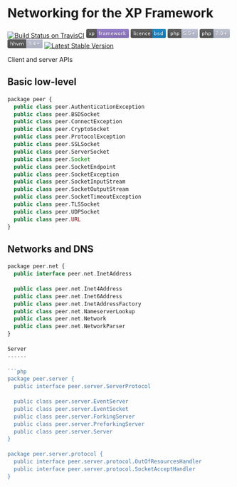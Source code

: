 Networking for the XP Framework
===============================

[![Build Status on TravisCI](https://secure.travis-ci.org/xp-framework/networking.svg)](http://travis-ci.org/xp-framework/networking)
[![XP Framework Module](https://raw.githubusercontent.com/xp-framework/web/master/static/xp-framework-badge.png)](https://github.com/xp-framework/core)
[![BSD Licence](https://raw.githubusercontent.com/xp-framework/web/master/static/licence-bsd.png)](https://github.com/xp-framework/core/blob/master/LICENCE.md)
[![Required PHP 5.5+](https://raw.githubusercontent.com/xp-framework/web/master/static/php-5_5plus.png)](http://php.net/)
[![Supports PHP 7.0+](https://raw.githubusercontent.com/xp-framework/web/master/static/php-7_0plus.png)](http://php.net/)
[![Supports HHVM 3.4+](https://raw.githubusercontent.com/xp-framework/web/master/static/hhvm-3_4plus.png)](http://hhvm.com/)
[![Latest Stable Version](https://poser.pugx.org/xp-framework/networking/version.png)](https://packagist.org/packages/xp-framework/networking)

Client and server APIs

Basic low-level
---------------

```php
package peer {
  public class peer.AuthenticationException
  public class peer.BSDSocket
  public class peer.ConnectException
  public class peer.CryptoSocket
  public class peer.ProtocolException
  public class peer.SSLSocket
  public class peer.ServerSocket
  public class peer.Socket
  public class peer.SocketEndpoint
  public class peer.SocketException
  public class peer.SocketInputStream
  public class peer.SocketOutputStream
  public class peer.SocketTimeoutException
  public class peer.TLSSocket
  public class peer.UDPSocket
  public class peer.URL
}
```

Networks and DNS
----------------

```php
package peer.net {
  public interface peer.net.InetAddress

  public class peer.net.Inet4Address
  public class peer.net.Inet6Address
  public class peer.net.InetAddressFactory
  public class peer.net.NameserverLookup
  public class peer.net.Network
  public class peer.net.NetworkParser
}

Server
------

```php
package peer.server {
  public interface peer.server.ServerProtocol

  public class peer.server.EventServer
  public class peer.server.EventSocket
  public class peer.server.ForkingServer
  public class peer.server.PreforkingServer
  public class peer.server.Server
}

package peer.server.protocol {
  public interface peer.server.protocol.OutOfResourcesHandler
  public interface peer.server.protocol.SocketAcceptHandler
}
```